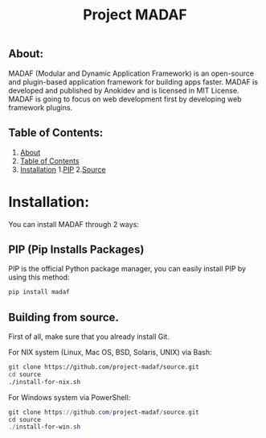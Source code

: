 <div align="center" style="display : flex; justify-content : center;">
  <h1>Project MADAF</h1>
</div>

## About: <a id="about"></a>

MADAF (Modular and Dynamic Application Framework) is an open-source and plugin-based application framework for building apps faster. MADAF is developed and published by Anokidev and is licensed in MIT License. MADAF is going to focus on web development first by developing web framework plugins.

## Table of Contents: <a id="contents"></a>

1. [About](#about)
2. [Table of Contents](#contents)
3. [Installation](#installation)
   1.[PIP](#pip)
   2.[Source](#source)

# Installation: <a id="installation"></a>

You can install MADAF through 2 ways:

## PIP (Pip Installs Packages) <a id="pip"></a>

PIP is the official Python package manager, you can easily install PIP by using this method:

```bash
pip install madaf
```

## Building from source. <a id="source"></a>

First of all, make sure that you already install Git.

For NIX system (Linux, Mac OS, BSD, Solaris, UNIX) via Bash:

```bash
git clone https://github.com/project-madaf/source.git
cd source
./install-for-nix.sh
```

For Windows system via PowerShell:

```powershell
git clone https://github.com/project-madaf/source.git
cd source
./install-for-win.sh
```
